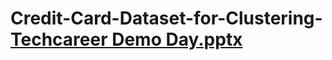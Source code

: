 # Credit-Card-Dataset-for-Clustering-[Techcareer Demo Day.pptx](https://github.com/erenguzelyol/Credit-Card-Dataset-for-Clustering-/files/9036097/Techcareer.Demo.Day.pptx)
